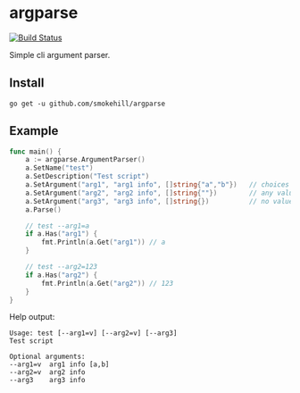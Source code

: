 # argparse

[![Build Status](https://travis-ci.com/smokehill/argparse.svg?branch=master)](https://travis-ci.com/smokehill/argparse)

Simple cli argument parser.

## Install

```
go get -u github.com/smokehill/argparse
```

## Example

```go
func main() {
    a := argparse.ArgumentParser()
    a.SetName("test")
    a.SetDescription("Test script")
    a.SetArgument("arg1", "arg1 info", []string{"a","b"})   // choices [a,b]
    a.SetArgument("arg2", "arg2 info", []string{""})        // any value
    a.SetArgument("arg3", "arg3 info", []string{})          // no value
    a.Parse()

    // test --arg1=a
    if a.Has("arg1") {
        fmt.Println(a.Get("arg1")) // a
    }

    // test --arg2=123
    if a.Has("arg2") {
        fmt.Println(a.Get("arg2")) // 123
    }
}
```

Help output:
```
Usage: test [--arg1=v] [--arg2=v] [--arg3]
Test script

Optional arguments:
--arg1=v  arg1 info [a,b]
--arg2=v  arg2 info
--arg3    arg3 info
```